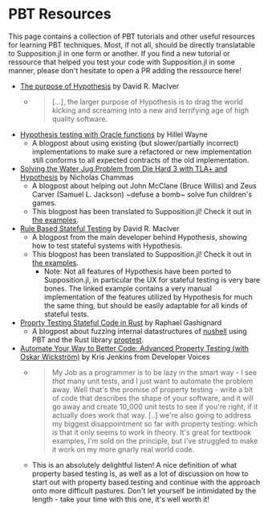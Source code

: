 # PBT Resources

This page contains a collection of PBT tutorials and other useful resources
for learning PBT techniques. Most, if not all, should be directly translatable to
Supposition.jl in one form or another. If you find a new tutorial or ressource
that helped you test your code with Supposition.jl in some manner, please don't
hesitate to open a PR adding the ressource here!

 * [The purpose of Hypothesis](https://hypothesis.readthedocs.io/en/latest/manifesto.html) by David R. MacIver
   * > [...], the larger purpose of Hypothesis is to drag the world kicking and screaming into a new and terrifying age of high quality software.
 * [Hypothesis testing with Oracle functions](https://www.hillelwayne.com/post/hypothesis-oracles/) by Hillel Wayne
   * A blogpost about using existing (but slower/partially incorrect) implementations to make sure
     a refactored or new implementation still conforms to all expected contracts of the old implementation.
 * [Solving the Water Jug Problem from Die Hard 3 with TLA+ and Hypothesis](https://nchammas.com/writing/how-not-to-die-hard-with-hypothesis) by Nicholas Chammas
   * A blogpost about helping out John McClane (Bruce Willis) and Zeus Carver (Samuel L. Jackson) ~defuse a bomb~ solve fun children's games.
   * This blogpost has been translated to Supposition.jl! Check it out in [the examples](@ref "Juggling Jugs").
 * [Rule Based Stateful Testing](https://hypothesis.works/articles/rule-based-stateful-testing/) by David R. MacIver
   * A blogpost from the main developer behind Hypothesis, showing how to test stateful systems with Hypothesis.
   * This blogpost has been translated to Supposition.jl! Check it out in [the examples](@ref "Juggling Jugs").
     * Note: Not all features of Hypothesis have been ported to Supposition.jl, in particular the UX for stateful testing
       is very bare bones. The linked example contains a very manual implementation of the features utilized by
       Hypothesis for much the same thing, but should be easily adaptable for all kinds of stateful tests.
 * [Proprty Testing Stateful Code in Rust](https://rtpg.co/2024/02/02/property-testing-with-imperative-rust/) by Raphael Gashignard
   * A blogpost about fuzzing internal datastructures of [nushell](https://www.nushell.sh/) using PBT and the Rust library
     [proptest](https://github.com/proptest-rs/proptest).
 * [Automate Your Way to Better Code: Advanced Property Testing (with Oskar Wickström)](https://youtu.be/wHJZ0icwSkc) by Kris Jenkins from Developer Voices
   * > My Job as a programmer is to be lazy in the smart way - I see *that* many unit tests, and I just want to automate the problem away.
     > Well that's the promise of property testing - write a bit of code that describes the shape of your software, and it will go away
     > and create 10_000 unit tests to see if you're right, if it actually does work that way.
     > [..] we're also going to address my biggest disappointment so far with property testing: which is that it only seems to work in theory.
     > It's great for textbook examples, I'm sold on the principle, but I've struggled to make it work on my more gnarly real world code.
   * This is an absolutely delightful listen! A nice definition of what property based testing is, as well as a lot of discussion
     on how to start out with property based testing and continue with the approach onto more difficult pastures.
     Don't let yourself be intimidated by the length - take your time with this one, it's well worth it!
